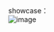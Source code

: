 showcase：    
![image](https://github.com/bklol/neko-cs2-skin-show-case/blob/main/123015613623230151165.gif)
